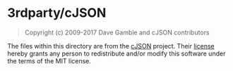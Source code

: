 # 3rdparty/cJSON

> Copyright (c) 2009-2017 Dave Gamble and cJSON contributors

The files within this directory are from the [cJSON](https://github.com/DaveGamble/cJSON?tab=readme-ov-file#license) project.
Their [license](https://github.com/DaveGamble/cJSON?tab=readme-ov-file#license) hereby grants any person to redistribute and/or modify this software under the terms of the MIT license.